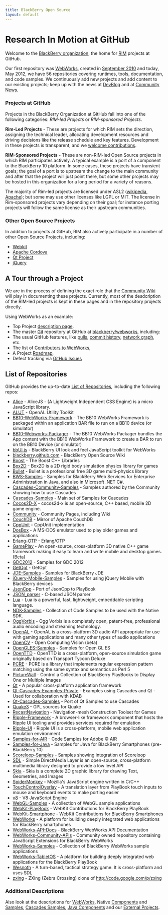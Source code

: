```yaml
---
title: BlackBerry Open Source
layout: default
---
```


# Research In Motion at GitHub

Welcome to the [BlackBerry organization](https://github.com/blog/674-introducing-organizations),
the home for [RIM](http://rim.com) projects at GitHub.

Our first repository
was [WebWorks](https://github.com/blackberry/WebWorks/commit/1a7373cb155756fb6be7ccce893d6d790ec10abf),
created in [September 2010](http://devblog.blackberry.com/2010/09/blackberry-webworks-and-the-open-source-community/) and
today, May 2012, we have 56 repositories covering runtimes, tools, documentation, and code samples.
We continuously add new projects and add content to our existing projects;
keep up with the news at [DevBlog](http://devblog.blackberry.com/)
and  at [Community News](news).

### Projects at GitHub

Projects in the BlackBerry Organization at GitHub fall into one of the following categories:
*RIM-led Projects* or *RIM-sponsored Projects*.

**Rim-Led Projects** - These are projects for which RIM sets the direction,
assigning the technical leader, allocating development resources and driving decisions like
the release schedule and key features.
Development in these projects is transparent, and we [welcome contributions](howToContribute.html).

**RIM-Sponsored Projects** - These are non-RIM-led Open Source projects in which RIM participates actively.
A typical example is a port of a component to the BlackBerry 10 platform.
In some cases, these projects have transient goals; the goal of a port is to upstream the change to the main
community and after that the project will just point there, but some other projects may be hosted in this
organization for a long period for a variety of reasons.

The majority of Rim-led projects are licensed under ASL2
([wikipedia](http://en.wikipedia.org/wiki/Apache_Software_License), [Apache](http://www.apache.org/licenses/));
but some may use other licenses like LGPL or MIT.  The license in Rim-sponsored projects vary depending
on their goal; for instance porting projects will follow the same license as their upstream communities.

### Other Open Source Projects

In addition to projects at GitHub, RIM also actively participate in a number of other Open Source Projects, including:
* [Webkit](http://webkit.org)
* [Apache Cordova](http://incubator.apache.org/cordova/)
* [Qt Project](http://qt-project.org/)
* [jQuery](http://jquery.com)

## A Tour through a Project

We are in the process of defining the exact role that
the [Community Wiki](http://blackberry.github.com/Community/) will play in documenting these projects.
Currently, most of the desdcription of the RIM-led projects is kept in these pages and in the repository projects
directly.

Using WebWorks as an example:

* Top Project [description page](webworks/index.html).
* The master [Git](http://en.wikipedia.org/wiki/Git_%28software%29) repository at GitHub at [blackberry/webworks](http://github.com/blackberry/WebWorks), including:
* The usual GitHub features, like [pulls](https://github.com/blackberry/WebWorks/pulls), [commit history](https://github.com/blackberry/WebWorks/commits/master), [network graph](https://github.com/blackberry/WebWorks/network), etc.
* The list of [Contributors to WebWorks](https://github.com/blackberry/WebWorks/contributors),
* A Project [Roadmap](https://github.com/blackberry/WebWorks/issues/milestones),
* Defect tracking via [GitHub Issues](https://github.com/blackberry/WebWorks/issues)

## List of Repositories

GitHub provides the up-to-date [List of Repositories](https://github.com/blackberry/repositories),
including the following repos:

* [Alice](http://github.com/blackberry/Alice) - AliceJS - (A Lightweight Independent CSS Engine) is a micro JavaScript library.
* [ALUT](http://github.com/blackberry/ALUT) - OpenAL Utility Toolkit
* [BB10-WebWorks-Framework](http://github.com/blackberry/BB10-WebWorks-Framework) - The BB10 WebWorks Framework is packaged within an application BAR file to run on a BB10 device (or simulator)
* [BB10-Webworks-Packager](http://github.com/blackberry/BB10-Webworks-Packager) - The BB10 WebWorks Packager bundles the App content with the BB10 WebWorks Framework to create a BAR to run on the BB10 Device (or simulator)
* [bbUI.js](http://github.com/blackberry/bbUI.js) - BlackBerry UI look and feel JavaScript toolkit for WebWorks
* [blackberry.github.com](http://github.com/blackberry/blackberry.github.com) - BlackBerry Open Source Wiki
* [Boost](http://github.com/blackberry/Boost) - The Boost C++ Libraries
* [Box2D](http://github.com/blackberry/Box2D) - Box2D is a 2D rigid body simulation physics library for games
* [Bullet](http://github.com/blackberry/Bullet) - Bullet is a professional free 3D game multi-physics library
* [BWS-Samples](http://github.com/blackberry/BWS-Samples) - Samples for BlackBerry Web Services for Enterprise Administration in Java, and also in Microsoft .NET C#.
* [Cascades-Community-Samples](http://github.com/blackberry/Cascades-Community-Samples) - Samples authored by the Community showing how to use Cascades
* [Cascades-Samples](http://github.com/blackberry/Cascades-Samples) - Main set of Samples for Cascades
* [Cocos2D-X](http://github.com/blackberry/Cocos2D-X) - cocos2d-x is an open-source, C++ based, mobile 2D game engine.
* [Community](http://github.com/blackberry/Community) - Community Pages, including Wiki
* [CouchDB](http://github.com/blackberry/CouchDB) - Mirror of Apache CouchDB
* [CppUnit](http://github.com/blackberry/CppUnit) - CppUnit implementation
* [DosBox](http://github.com/blackberry/DosBox) - A MS-DOS emulator used to play older games and applications
* [Erlang-OTP](http://github.com/blackberry/Erlang-OTP) - Erlang/OTP
* [GamePlay](http://github.com/blackberry/GamePlay) - An open-source, cross-platform 3D native C++ game framework making it easy to learn and write mobile and desktop games. (Beta)
* [GDC2012](http://github.com/blackberry/GDC2012) - Samples for GDC 2012
* [GetOpt](http://github.com/blackberry/GetOpt) - GetOpt
* [JDE-Samples](http://github.com/blackberry/JDE-Samples) - Samples for BlackBerry JDE
* [jQuery-Mobile-Samples](http://github.com/blackberry/jQuery-Mobile-Samples) - Samples for using jQuery Mobile with BlackBerry devices
* [JsonCpp](http://github.com/blackberry/JsonCpp) - Port of JsonCpp to PlayBook
* [JSON_parser](http://github.com/blackberry/JSON_parser) - C-based JSON parser
* [Lua](http://github.com/blackberry/Lua) - Lua is a powerful, fast, lightweight, embeddable scripting language.
* [NDK-Samples](http://github.com/blackberry/NDK-Samples) - Collection of Code Samples to be used with the Native SDK.
* [OggVorbis](http://github.com/blackberry/OggVorbis) - Ogg Vorbis is a completely open, patent-free, professional audio encoding and streaming technology.
* [OpenAL](http://github.com/blackberry/OpenAL) - OpenAL is a cross-platform 3D audio API appropriate for use with gaming applications and many other types of audio applications
* [OpenCV](http://github.com/blackberry/OpenCV) - Open Computing Vision (beta)
* [OpenGLES-Samples](http://github.com/blackberry/OpenGLES-Samples) - Samples for Open GL ES
* [OpenTTD](http://github.com/blackberry/OpenTTD) - OpenTTD is a cross-platform, open-source simulation game originally based on Transport Tycoon Deluxe
* [PCRE](http://github.com/blackberry/PCRE) - PCRE is a library that implements regular expression pattern matching using the same syntax and semantics as Perl 5
* [PictureWall](http://github.com/blackberry/PictureWall) - Control a Collection of BlackBerry PlayBooks to Display One or Multiple Images
* [Qt](http://github.com/blackberry/Qt) - A popular cross-platform application framework
* [Qt-Cascades-Examples-Private](http://github.com/blackberry/Qt-Cascades-Examples-Private) - Examples using Cascades and Qt - Used for collaboration with KDAB
* [Qt-Cascades-Samples](http://github.com/blackberry/Qt-Cascades-Samples) - Port of Qt Samples to use Cascades
* [Quake3](http://github.com/blackberry/Quake3) - GPL sources for Quake
* [RecastNavigation](http://github.com/blackberry/RecastNavigation) - Navigation-mesh Construction Toolset for Games
* [Ripple-Framework](http://github.com/blackberry/Ripple-Framework) - A browser-like framework component that hosts the Ripple UI tooling and provides services required for emulation
* [Ripple-UI](http://github.com/blackberry/Ripple-UI) - Ripple UI is a cross-platform, mobile web application emulation environment
* [Samples-for-AIR](http://github.com/blackberry/Samples-for-AIR) - Code Samples for Adobe ©  AIR
* [Samples-for-Java](http://github.com/blackberry/Samples-for-Java) - Samples for Java for BlackBerry Smartphones (pre-BlackBerry 10)
* [Scoreloop-Samples](http://github.com/blackberry/Scoreloop-Samples) - Samples showing integration of Scoreloop
* [SDL](http://github.com/blackberry/SDL) - Simple DirectMedia Layer is an open-source, cross-platform multimedia library designed to provide a low level API
* [Skia](http://github.com/blackberry/Skia) - Skia is a complete 2D graphic library for drawing Text, Geometries, and Images
* [SpiderMonkey](http://github.com/blackberry/SpiderMonkey) - Mozilla's JavaScript engine written in C/C++
* [TouchControlOverlay](http://github.com/blackberry/TouchControlOverlay) - A translation layer from PlayBook touch inputs to mouse and keyboard events to make porting easier
* [v8](http://github.com/blackberry/v8) - V8 JavaScript Engine
* [WebGL-Samples](http://github.com/blackberry/WebGL-Samples) - A collection of WebGL sample applications
* [WebKit-PlayBook](http://github.com/blackberry/WebKit-PlayBook) - WebKit Contributions for BlackBerry PlayBook
* [WebKit-Smartphone](http://github.com/blackberry/WebKit-Smartphone) - WebKit Contributions for BlackBerry Smartphones
* [WebWorks](http://github.com/blackberry/WebWorks) - A platform for building deeply integrated web applications for BlackBerry smartphones
* [WebWorks-API-Docs](http://github.com/blackberry/WebWorks-API-Docs) - BlackBerry WebWorks API Documentation
* [WebWorks-Community-APIs](http://github.com/blackberry/WebWorks-Community-APIs) - Community owned repository containing JavaScript Extensions for BlackBerry WebWorks
* [WebWorks-Samples](http://github.com/blackberry/WebWorks-Samples) - Collection of BlackBerry WebWorks sample applications
* [WebWorks-TabletOS](http://github.com/blackberry/WebWorks-TabletOS) - A platform for building deeply integrated web applications for the BlackBerry PlayBook
* [Wesnoth](http://github.com/blackberry/Wesnoth) - A turn-based, tactical strategy game. It is cross-platform and uses SDL
* [zxing](http://github.com/blackberry/zxing) - ZXing (Zebra Crossing) clone of http://code.google.com/p/zxing

### Additional Descriptions

Also look at the descriptions for [WebWorks](webworks/index.html), Native [Components](ndk/components.html) and [Samples](ndk/samples.html), [Cascades Samples](cascades/samples.html), [Java Components](java/index.hmtl) and our
[External Projects](externalProjects.html).


